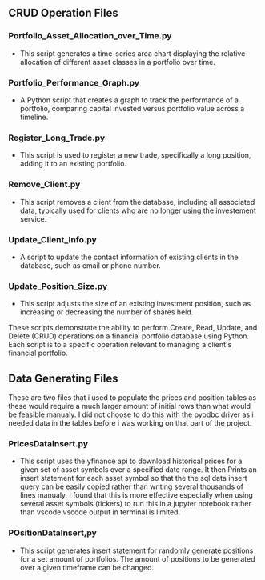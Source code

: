 ## CRUD Operation Files

### Portfolio_Asset_Allocation_over_Time.py
- This script generates a time-series area chart displaying the relative allocation of different asset classes in a portfolio over time.

### Portfolio_Performance_Graph.py
- A Python script that creates a graph to track the performance of a portfolio, comparing capital invested versus portfolio value across a timeline.

### Register_Long_Trade.py
- This script is used to register a new trade, specifically a long position, adding it to an existing portfolio.

### Remove_Client.py
- This script removes a client from the database, including all associated data, typically used for clients who are no longer using the investement service.

### Update_Client_Info.py
- A script to update the contact information of existing clients in the database, such as email or phone number.

### Update_Position_Size.py
- This script adjusts the size of an existing investment position, such as increasing or decreasing the number of shares held.

These scripts demonstrate the ability to perform Create, Read, Update, and Delete (CRUD) operations on a financial portfolio database using Python. Each script is to a specific operation relevant to managing a client's financial portfolio.

## Data Generating Files
These are two files that i used to populate the prices and position tables as these would require a much larger amount of initial rows than what would be feasible manualy. I did not choose to do this with the pyodbc driver as i needed data in the tables before i was working on that part of the project. 


### PricesDataInsert.py  
- This script uses the yfinance api to download historical prices for a given set of asset symbols over a specified date range. It then Prints an insert statement for each asset symbol so that the the sql data insert query can be easily copied rather than writing several thousands of lines manualy. I found that this is more effective especially when using several asset symbols (tickers) to run this in a jupyter notebook rather than vscode vscode output in terminal is limited. 

### POsitionDataInsert,py
- This script generates insert statement for randomly generate positions for a set amount of portfolios. The amount of positions to be generated over a given timeframe can be changed. 
